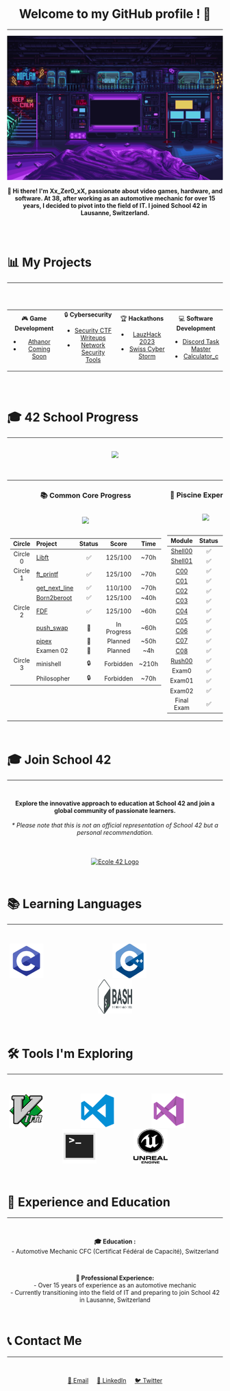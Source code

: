 <!--
**************************************************
  Header Section - Welcome and Profile Introduction
**************************************************
-->
<h1 align="center">Welcome to my GitHub profile ! 🚀</h1>
<hr>

<p align="center">
  <img src="images/scifi_room.gif" alt="Welcome to my GitHub profile!">
</p>

<p align="center">
  <b>👋 Hi there! I'm Xx_Zer0_xX, passionate about video games, hardware, and software. At 38, after working as an automotive mechanic for over 15 years, I decided to pivot into the field of IT. I joined School 42 in Lausanne, Switzerland.</b>
</p>
<br><br>

<!--
**************************************************
  Projects Overview Section
  - Game Development
  - Cybersecurity
  - Hackathons
  - Software Development
**************************************************
-->

# 📊 My Projects
---
<br><br>
<div align="center">
  <table style="width: 100%;">
    <tr>
      <td align="center" style="width: 25%;">
        🎮 <b>Game Development</b>
        <ul>
          <li><a href="https://www.athanor.games/">Athanor</a></li>
          <li><a href="https://github.com/yourusername/game-project-2">Coming Soon</a></li>
        </ul>
      </td>
      <td align="center" style="width: 25%;">
        🔒 <b>Cybersecurity</b>
        <ul>
          <li><a href="#">Security CTF Writeups</a></li>
          <li><a href="#">Network Security Tools</a></li>
        </ul>
      </td>
      <td align="center" style="width: 25%;">
        🏆 <b>Hackathons</b>
        <ul>
          <li><a href="#">LauzHack 2023</a></li>
          <li><a href="#">Swiss Cyber Storm</a></li>
        </ul>
      </td>
      <td align="center" style="width: 25%;">
        💻 <b>Software Development</b>
        <ul>
          <li><a href="https://github.com/Xxzer042xX/Discord_Task_Master_Bot">Discord Task Master</a></li>
          <li><a href="https://github.com/Xxzer042xX/C_calculatrice">Calculator_c</a></li>
        </ul>
      </td>
    </tr>
  </table>
</div>
<br><br>

<!--
**************************************************
  42 School Progress Section
  - Common Core curriculum progress
  - Piscine experience and results
**************************************************
-->

# 🎓 42 School Progress
---
<br>
<div align="center">
  <img src="https://img.shields.io/badge/Lausanne-1E2024?style=for-the-badge&logo=42" />
</div>
<br><br>
<div align="center">
<table width="100%">
<tr>
<td width="50%" align="center" valign="top">

### 📚 Common Core Progress
<br>
<img src="https://img.shields.io/badge/Grade-In%20Progress-blue?style=for-the-badge&logo=42&logoColor=white" />
<br><br>

| Circle | Project | Status | Score | Time |
|:------:|:--------|:------:|:-----:|:----:|
| Circle 0 | [Libft](https://github.com/Xxzer042xX/libft) | ✅ | 125/100 | ~70h |
| Circle 1 | [ft_printf](https://github.com/Xxzer042xX/ft_printf) | ✅ | 125/100 | ~70h |
|| [get_next_line](https://github.com/Xxzer042xX/get_next_line) | ✅ | 110/100 | ~70h |
|| [Born2beroot](https://github.com/Xxzer042xX/Born2beroot) | ✅ | 125/100 | ~40h |
| Circle 2 | [FDF](https://github.com/Xxzer042xX/fdf) | ✅ | 125/100 | ~60h |
|| [push_swap](https://github.com/Xxzer042xX/push_swap) | 🔄 | In Progress | ~60h |
|| [pipex](https://github.com/Xxzer042xX/pipex) | 📝 | Planned | ~50h |
|| Examen 02 | 📝 | Planned | ~4h |
| Circle 3 | minishell | 🔒 | Forbidden | ~210h |
|| Philosopher | 🔒 | Forbidden | ~70h |

</td>
<td width="50%" align="center" valign="top">

### 🌊 Piscine Experience
<br>
<img src="https://img.shields.io/badge/Status-Completed-success?style=for-the-badge&logo=42&logoColor=white" />
<br><br>

| Module | Status | Score |
|:------:|:------:|:-----:|
| [Shell00](https://github.com/Xxzer042xX/shell00) | ✅ | 100% |
| [Shell01](https://github.com/Xxzer042xX/shell01) | ✅ | 85% |
| [C00](https://github.com/Xxzer042xX/C00) | ✅ | 100% |
| [C01](https://github.com/Xxzer042xX/C00) | ✅ | 100% |
| [C02](https://github.com/Xxzer042xX/C00) | ✅ | 100% |
| [C03](https://github.com/Xxzer042xX/C00) | ✅ | 100% |
| [C04](https://github.com/Xxzer042xX/C00) | ✅ | 50% |
| [C05](https://github.com/Xxzer042xX/C00) | ✅ | 80% |
| [C06](https://github.com/Xxzer042xX/C00) | ✅ | 100% |
| [C07](https://github.com/Xxzer042xX/C00) | ✅ | 60% |
| [C08](https://github.com/Xxzer042xX/C00) | ✅ | 100% |
| [Rush00](https://github.com/Xxzer042xX/C00) | ✅ | 116% |
| Exam0 | ✅ | 90% |
| Exam01 | ✅ | 70% |
| Exam02 | ✅ | 60% |
| Final Exam | ✅ | 60% |

</td>
</tr>
</table>
</div>
<br>
<!--
**************************************************
  School 42 Promotion Section
  - Information about joining School 42
  - Disclaimer and logo
**************************************************
-->

# 🎓 Join School 42
---
<br>
<p align="center">
  <b>Explore the innovative approach to education at School 42 and join a global community of passionate learners.</b><br><br>
  <i>* Please note that this is not an official representation of School 42 but a personal recommendation.</i>
  <br><br><br><br>
  <a href="https://42lausanne.ch/" target="_blank"><img src="https://42lausanne.ch/wp-content/uploads/2021/01/42_logo.svg" alt="Ecole 42 Logo" width="200"></a>
</p>
<br>
<!--
**************************************************
  Technical Skills Section
  - Programming Languages
  - Development Tools
**************************************************
-->

# 📚 Learning Languages
---
<br>
<p align="center">
  <a href="https://fr.wikipedia.org/wiki/C_(langage)" target="_blank"><img src="images/c.png" alt="C Programming Language Logo" width="80" height="80"></a>&nbsp;&nbsp;&nbsp;&nbsp;&nbsp;&nbsp;&nbsp;&nbsp;&nbsp;&nbsp;&nbsp;&nbsp;&nbsp;&nbsp;&nbsp;&nbsp;&nbsp;&nbsp;&nbsp;&nbsp;&nbsp;&nbsp;&nbsp;&nbsp;&nbsp;&nbsp;&nbsp;&nbsp;&nbsp;&nbsp;&nbsp;&nbsp;&nbsp;&nbsp;&nbsp;&nbsp;&nbsp;&nbsp;&nbsp;&nbsp;
  <a href="https://fr.wikipedia.org/wiki/C%2B%2B" target="_blank"><img src="images/cpp.png" alt="C++ Programming Language Logo" width="80" height="80"></a>&nbsp;&nbsp;&nbsp;&nbsp;&nbsp;&nbsp;&nbsp;&nbsp;&nbsp;&nbsp;&nbsp;&nbsp;&nbsp;&nbsp;&nbsp;&nbsp;&nbsp;&nbsp;&nbsp;&nbsp;&nbsp;&nbsp;&nbsp;&nbsp;&nbsp;&nbsp;&nbsp;&nbsp;&nbsp;&nbsp;&nbsp;&nbsp;&nbsp;&nbsp;&nbsp;&nbsp;&nbsp;&nbsp;&nbsp;&nbsp;&nbsp;&nbsp;&nbsp;&nbsp;
  <a href="https://fr.wikipedia.org/wiki/Bourne-Again_shell" target="_blank"><img src="images/bash.png" alt="Bash Shell Logo" width="80" height="80"></a>
</p>
<br>
<!--
**************************************************
  Tools and Technologies Section
  - Development environments
  - Software tools
**************************************************
-->

# 🛠️ Tools I'm Exploring
---
<br>
<p align="center">
  <a href="https://fr.wikipedia.org/wiki/Vim" target="_blank"><img src="images/vim.png" alt="Vim Editor Logo" width="80" height="80"></a>&nbsp;&nbsp;&nbsp;&nbsp;&nbsp;&nbsp;&nbsp;&nbsp;&nbsp;&nbsp;&nbsp;&nbsp;&nbsp;&nbsp;&nbsp;&nbsp;&nbsp;&nbsp;&nbsp;&nbsp;&nbsp;
  <a href="https://fr.wikipedia.org/wiki/Visual_Studio_Code" target="_blank"><img src="images/vscode.png" alt="Visual Studio Code Logo" width="80" height="80"></a>&nbsp;&nbsp;&nbsp;&nbsp;&nbsp;&nbsp;&nbsp;&nbsp;&nbsp;&nbsp;&nbsp;&nbsp;&nbsp;&nbsp;&nbsp;&nbsp;&nbsp;&nbsp;&nbsp;&nbsp;&nbsp;
  <a href="https://fr.wikipedia.org/wiki/Microsoft_Visual_Studio" target="_blank"><img src="images/visual.png" alt="Visual Studio Logo" width="80" height="80"></a>&nbsp;&nbsp;&nbsp;&nbsp;&nbsp;&nbsp;&nbsp;&nbsp;&nbsp;&nbsp;&nbsp;&nbsp;&nbsp;&nbsp;&nbsp;&nbsp;&nbsp;&nbsp;&nbsp;&nbsp;&nbsp;
  <a href="https://fr.wikipedia.org/wiki/Interface_en_ligne_de_commande" target="_blank"><img src="images/terminal.png" alt="Terminal Logo" width="80" height="80"></a>&nbsp;&nbsp;&nbsp;&nbsp;&nbsp;&nbsp;&nbsp;&nbsp;&nbsp;&nbsp;&nbsp;&nbsp;&nbsp;&nbsp;&nbsp;&nbsp;&nbsp;&nbsp;&nbsp;&nbsp;&nbsp;
  <a href="https://fr.wikipedia.org/wiki/Unreal_Engine" target="_blank"><img src="images/unreal.png" alt="Unreal Engine Logo" width="80" height="80"></a>
</p>
<br>
<!--
**************************************************
  Professional Background Section
  - Education history
  - Work experience
**************************************************
-->

# 📜 Experience and Education
---
<br>
<p align="center">
  <b>🎓 Education :</b><br>
  - Automotive Mechanic CFC (Certificat Fédéral de Capacité), Switzerland
</p>
<br>
<p align="center">
  <b>💼 Professional Experience:</b><br>
  - Over 15 years of experience as an automotive mechanic<br>
  - Currently transitioning into the field of IT and preparing to join School 42 in Lausanne, Switzerland
</p>
<br>
<!--
**************************************************
  Contact Information Section
  - Social media links
  - Professional networks
**************************************************
-->

# 📞 Contact Me
---
<br>
<p align="center">
  <a href="mailto:eljok87@gmail.com">📧 Email</a>&nbsp;&nbsp;&nbsp;&nbsp;
  <a href="https://www.linkedin.com/in/yourprofile/">🔗 LinkedIn</a>&nbsp;&nbsp;&nbsp;&nbsp;
  <a href="https://twitter.com/yourprofile">🐦 Twitter</a>
</p>
<br>
<!--
**************************************************
  Footer Section - Contribution Invitation
  Thank you for visiting my profile!
**************************************************
-->

<!--
 /************************************************************\
 *                                                            *
 *    Welcome to my project! If you're reading this, I        *
 *    invite you to contribute to this codebase. I've         *
 *    done my best to keep everything clean and organized,    *
 *    even without prior knowledge. If you spot areas that    *
 *    can be improved or corrected, please feel free to       *
 *    make your changes and submit a pull request. Your       *
 *    contributions are greatly appreciated!                  *
 *                                                 o7         *
 *                                                            *
 \************************************************************/
-->
